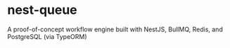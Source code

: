 # nest-queue
A proof-of-concept workflow engine built with NestJS, BullMQ, Redis, and PostgreSQL (via TypeORM)

